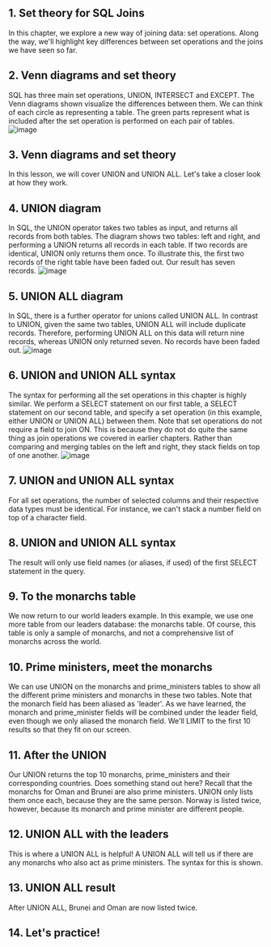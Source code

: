 
## 1. Set theory for SQL Joins
 
 In this chapter, we explore a new way of joining data: set operations. Along the way, we'll highlight key differences between set operations and the joins we have seen so far.

## 2. Venn diagrams and set theory

SQL has three main set operations, UNION, INTERSECT and EXCEPT. The Venn diagrams shown visualize the differences between them. We can think of each circle as representing a table. The green parts represent what is included after the set operation is performed on each pair of tables.
![image](https://user-images.githubusercontent.com/118057504/234401047-568b8c45-b6e6-4119-be6f-48927dc9f2a8.png)

## 3. Venn diagrams and set theory

In this lesson, we will cover UNION and UNION ALL. Let's take a closer look at how they work.

## 4. UNION diagram

In SQL, the UNION operator takes two tables as input, and returns all records from both tables. The diagram shows two tables: left and right, and performing a UNION returns all records in each table. If two records are identical, UNION only returns them once. To illustrate this, the first two records of the right table have been faded out. Our result has seven records.
![image](https://user-images.githubusercontent.com/118057504/234401301-beb6a814-991d-4c16-9365-4bcf95505001.png)

## 5. UNION ALL diagram

In SQL, there is a further operator for unions called UNION ALL. In contrast to UNION, given the same two tables, UNION ALL will include duplicate records. Therefore, performing UNION ALL on this data will return nine records, whereas UNION only returned seven. No records have been faded out.
![image](https://user-images.githubusercontent.com/118057504/234401498-9423fa72-a061-4be1-a122-9e306bf327d6.png)

## 6. UNION and UNION ALL syntax

The syntax for performing all the set operations in this chapter is highly similar. We perform a SELECT statement on our first table, a SELECT statement on our second table, and specify a set operation (in this example, either UNION or UNION ALL) between them. Note that set operations do not require a field to join ON. This is because they do not do quite the same thing as join operations we covered in earlier chapters. Rather than comparing and merging tables on the left and right, they stack fields on top of one another.
![image](https://user-images.githubusercontent.com/118057504/234401706-d162a968-1ec3-492b-ad7d-1d751f4cfed8.png)

## 7. UNION and UNION ALL syntax

For all set operations, the number of selected columns and their respective data types must be identical. For instance, we can't stack a number field on top of a character field.

## 8. UNION and UNION ALL syntax

The result will only use field names (or aliases, if used) of the first SELECT statement in the query.

## 9. To the monarchs table

We now return to our world leaders example. In this example, we use one more table from our leaders database: the monarchs table. Of course, this table is only a sample of monarchs, and not a comprehensive list of monarchs across the world.

## 10. Prime ministers, meet the monarchs

We can use UNION on the monarchs and prime_ministers tables to show all the different prime ministers and monarchs in these two tables. Note that the monarch field has been aliased as 'leader'. As we have learned, the monarch and prime_minister fields will be combined under the leader field, even though we only aliased the monarch field. We'll LIMIT to the first 10 results so that they fit on our screen.

## 11. After the UNION

Our UNION returns the top 10 monarchs, prime_ministers and their corresponding countries. Does something stand out here? Recall that the monarchs for Oman and Brunei are also prime ministers. UNION only lists them once each, because they are the same person. Norway is listed twice, however, because its monarch and prime minister are different people.

## 12. UNION ALL with the leaders

This is where a UNION ALL is helpful! A UNION ALL will tell us if there are any monarchs who also act as prime ministers. The syntax for this is shown.

## 13. UNION ALL result

After UNION ALL, Brunei and Oman are now listed twice.

## 14. Let's practice!
